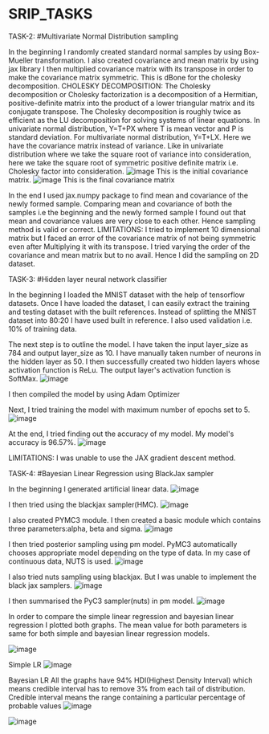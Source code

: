 # SRIP_TASKS
TASK-2:
#Multivariate Normal Distribution sampling



In the beginning I randomly created standard normal samples by using Box-Mueller transformation. I also created covariance and mean matrix by using jax library
I then multiplied covariance matrix with its transpose in order to make the covariance matrix symmetric. This is dBone for the cholesky decomposition.
CHOLESKY DECOMPOSITION:
The Cholesky decomposition or Cholesky factorization is a decomposition of a Hermitian, positive-definite matrix into the product of a lower triangular matrix and its conjugate transpose. The Cholesky decomposition is roughly twice as efficient as the LU decomposition for solving systems of linear equations.
In univariate normal distribution, Y=T+PX where T is mean vector and P is standard deviation. For multivariate normal distribution, Y=T+LX. Here we have the covariance matrix instead of variance. Like in univariate distribution where we take the square root of variance into consideration, here we take the square root of symmetric positive definite matrix i.e. Cholesky factor into consideration.
![image](https://user-images.githubusercontent.com/59621102/162633495-25a0d635-95a3-4c28-b3f3-197eca0ba527.png)
This is the initial covariance matrix.
![image](https://user-images.githubusercontent.com/59621102/162633525-36951ac0-b60b-4d44-8d48-6997ebd07037.png)
This is the final covariance matrix

In the end I used jax.numpy package to find mean and covariance of the newly formed sample. Comparing mean and covariance of both the samples i.e the beginning and the newly formed sample I found out that mean and covariance values are very close to each other.
Hence sampling method is valid or correct.
LIMITATIONS:
I tried to implement 10 dimensional matrix but I faced an error of the covariance matrix of not being symmetric even after Multiplying it with its transpose. I tried varying the order of the covariance and mean matrix but to no avail.  Hence I did the sampling on 2D dataset.

TASK-3:
#Hidden layer neural network classifier




In the beginning I loaded the MNIST dataset with the help of tensorflow datasets. Once I have loaded the dataset, I can easily extract the training and testing dataset with the built references. Instead of splitting the MNIST dataset into 80:20 I have used built in reference. 
I also used validation i.e. 10% of training data.

The next step is to outline the model. I have taken the input layer_size as 784 and output layer_size as 10. I have manually taken number of neurons in the hidden layer as 50.
I then successfully created two hidden layers whose activation function is ReLu. The output layer's activation function is SoftMax.
![image](https://user-images.githubusercontent.com/59621102/162633595-8280da63-5392-443c-9581-f7294db3d4cf.png)

I then compiled the model by using Adam Optimizer

Next, I tried training the model with maximum number of epochs set to 5.
![image](https://user-images.githubusercontent.com/59621102/162633630-08e427d3-aac0-4b9d-819e-bf067885ad51.png)


At the end, I tried finding out the accuracy of my model. My model's accuracy is 96.57%.
![image](https://user-images.githubusercontent.com/59621102/162633646-0a30d717-3fcc-4169-a3a3-48bef913eea2.png)

LIMITATIONS:
I was unable to use the JAX gradient descent method.

TASK-4:
#Bayesian Linear Regression using BlackJax sampler




In the beginning I generated artificial linear data.
![image](https://user-images.githubusercontent.com/59621102/162633677-3110e9f0-de66-4a72-b0df-8de8f7eacd50.png)

I then tried using the blackjax sampler(HMC).
![image](https://user-images.githubusercontent.com/59621102/162633697-5f0f85b4-dd65-44e5-8126-71120e7c8144.png)

I also created PYMC3 module. I then created a basic module which contains three parameters:alpha, beta and sigma. 
![image](https://user-images.githubusercontent.com/59621102/162633718-245ca8db-a99a-480b-9383-43d27e25a5a0.png)

I then tried posterior sampling using pm model. PyMC3 automatically chooses appropriate model depending on the type of data. In my case of continuous data, NUTS is used.
![image](https://user-images.githubusercontent.com/59621102/162633729-2795f02d-7e46-4d7b-81e5-9c5c8eff6d22.png)

I also tried nuts sampling using blackjax. But I was unable to implement the black jax samplers.
![image](https://user-images.githubusercontent.com/59621102/162633753-d9b41e93-5488-4862-b3ff-92978101d37d.png)


I then summarised the PyC3 sampler(nuts) in pm model.
![image](https://user-images.githubusercontent.com/59621102/162633782-7b4505a5-8970-4129-854e-466a6c4c41a7.png)


In order to compare the simple linear regression and bayesian linear regression I plotted both graphs. The mean value for both parameters is same for both simple and bayesian linear regression models.


![image](https://user-images.githubusercontent.com/59621102/162633806-1319ee6a-cbfa-4ef7-b4b6-f0e1a79e73ea.png)


Simple LR
![image](https://user-images.githubusercontent.com/59621102/162633819-aafadb68-a1a8-4a48-8e4e-b4f235f10fe3.png)


Bayesian LR
All the graphs have 94% HDI(Highest Density Interval) which means credible interval has to remove 3% from each tail of distribution. Credible interval means the range containing a particular percentage of probable values
![image](https://user-images.githubusercontent.com/59621102/162633845-46379258-71f9-4da4-827b-4fdea900f84d.png)

![image](https://user-images.githubusercontent.com/59621102/162633865-f01ef305-0f64-46e5-86b8-3dfa6850963e.png)







